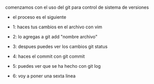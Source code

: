 
comenzamos con el uso del git para control de sistema de versiones

* el proceso es el siguiente

* 1: haces tus cambios en el archivo con vim
* 2: lo agregas a git add "nombre archivo"
* 3: despues puedes ver los cambios git status
* 4: haces el commit con git commit
* 5: puedes ver que se ha hecho con git log
* 6: voy a poner una sexta linea

